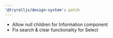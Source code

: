 ```yaml
---
'@tryrolljs/design-system': patch
---
```


- Allow null children for Information component
- Fix search & clear functionality for Select
